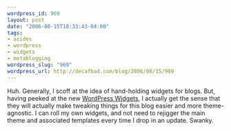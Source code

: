 ```yaml
--- 
wordpress_id: 969
layout: post
date: "2006-08-15T18:33:43-04:00"
tags: 
- asides
- wordpress
- widgets
- metablogging
wordpress_slug: "969"
wordpress_url: http://decafbad.com/blog/2006/08/15/969
---
```

Huh.  Generally, I scoff at the idea of hand-holding widgets for blogs.  But, having peeked at the new [WordPress Widgets](http://automattic.com/code/widgets/), I actually get the sense that they will actually make tweaking things for this blog easier and more theme-agnostic.  I can roll my own widgets, and not need to rejigger the main theme and associated templates every time I drop in an update.  Swanky.

